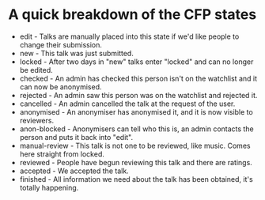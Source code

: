# A quick breakdown of the CFP states

* edit - Talks are manually placed into this state if we'd like people to change their submission.
* new - This talk was just submitted.
* locked - After two days in "new" talks enter "locked" and can no longer be edited.
* checked - An admin has checked this person isn't on the watchlist and it can now be anonymised.
* rejected - An admin saw this person was on the watchlist and rejected it.
* cancelled - An admin cancelled the talk at the request of the user.
* anonymised - An anonymiser has anonymised it, and it is now visible to reviewers.
* anon-blocked - Anonymisers can tell who this is, an admin contacts the person and puts it back into "edit".
* manual-review - This talk is not one to be reviewed, like music. Comes here straight from locked.
* reviewed - People have begun reviewing this talk and there are ratings.
* accepted - We accepted the talk.
* finished - All information we need about the talk has been obtained, it's totally happening.
